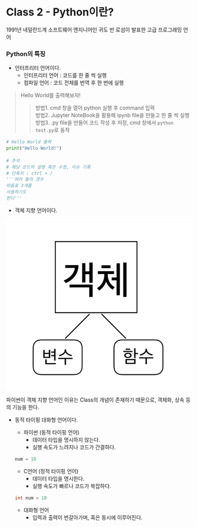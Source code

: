 # Class 2 - Python이란?

1991년 네덜란드계 소프트웨어 엔지니어인 귀도 반 로섬이 발표한 고급 프로그래밍 언어


### Python의 특징
- 인터프리터 언어이다.
    - 인터프리터 언어 : 코드를 한 줄 씩 실행
    - 컴파일 언어 : 코드 전체를 번역 후 한 번에 실행

> Hello World를 출력해보자!
>> 방법1. cmd 창을 열어 python 실행 후 command 입력  
>> 방법2. Jupyter NoteBook을 활용해 ipynb file을 만들고 한 줄 씩 실행  
>> 방법3. .py file을 만들어 코드 작성 후 저장, cmd 창에서 ```python test.py```로 동작

```py
# Hello World 출력
print("Hello World!")

# 주석
# 해당 코드의 설명 혹은 수정, 이슈 기록
# 단축키 : ctrl + /
'''여러 줄의 경우
따옴표 3개를
사용하기도
한다'''
```

- 객체 지향 언어이다.

![jpg](../img/object.png)

파이썬이 객체 지향 언어인 이유는 Class의 개념이 존재하기 때문으로, 객체화, 상속 등의 기능을 한다.

- 동적 타이핑 대화형 언어이다.

    - 파이썬 (동적 타이핑 언어)
        - 데이터 타입을 명시하지 않는다.
        - 실행 속도가 느려지나 코드가 간결하다.
    ```py
    num = 10
    ```
    - C언어 (정적 타이핑 언어)
        - 데이터 타입을 명시한다.
        - 실행 속도가 빠르나 코드가 복잡하다.
    ```c
    int num = 10
    ```

    - 대화형 언어
        - 입력과 출력이 번갈아가며, 혹은 동시에 이루어진다.

